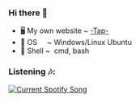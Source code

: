 ### Hi there 👋
- 🖥️ My own website ~ <a href='https://рендикс.space/'>-Tap-</a>
- 💾 OS     ~  Windows/Linux Ubuntu
- 💽 Shell  ~  cmd, bash

### Listening 🎶:
<a href="https://rendixmars.pythonanywhere.com/link">
  <img src="https://rendixmars.pythonanywhere.com?theme=dark&scan=true&eq_color=rainbow" style="visibility:visible;max-width:100%;" alt="Current Spotify Song">
</a>



<!--
**RendixMars/rendixmars** is a ✨ _special_ ✨ repository because its `README.md` (this file) appears on your GitHub profile.

Here are some ideas to get you started:

- 🔭 I’m currently working on ...
- 🌱 I’m currently learning ...
- 👯 I’m looking to collaborate on ...
- 🤔 I’m looking for help with ...
- 💬 Ask me about ...
- 📫 How to reach me: ...
- 😄 Pronouns: ...
- ⚡ Fun fact: ...
-->
